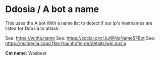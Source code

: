 # Ddosia / A bot a name

This uses the A bot With a name list to detect if our ip's hostnames are listed for Ddosia to attack.

See: https://witha.name
See: https://social.circl.lu/@NoName57Bot
See: https://malpedia.caad.fkie.fraunhofer.de/details/win.dosia

**Cat name**: Wasbeer
